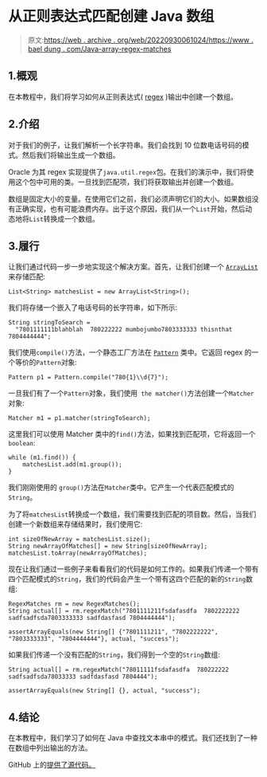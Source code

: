 # 从正则表达式匹配创建 Java 数组

> 原文:[https://web . archive . org/web/20220930061024/https://www . bael dung . com/Java-array-regex-matches](https://web.archive.org/web/20220930061024/https://www.baeldung.com/java-array-regex-matches)

## 1.概观

在本教程中，我们将学习如何从正则表达式( [regex](/web/20221208143956/https://www.baeldung.com/regular-expressions-java) )输出中创建一个数组。

## 2.介绍

对于我们的例子，让我们解析一个长字符串。我们会找到 10 位数电话号码的模式。然后我们将输出生成一个数组。

Oracle 为其 regex 实现提供了`java.util.regex`包。在我们的演示中，我们将使用这个包中可用的类。一旦找到匹配项，我们将获取输出并创建一个数组。

数组是固定大小的变量。在使用它们之前，我们必须声明它们的大小。如果数组没有正确实现，也有可能浪费内存。出于这个原因，我们从一个`List`开始，然后动态地将`List`转换成一个数组。

## 3.履行

让我们通过代码一步一步地实现这个解决方案。首先，让我们创建一个 [`ArrayList`](/web/20221208143956/https://www.baeldung.com/java-arraylist) 来存储匹配:

```
List<String> matchesList = new ArrayList<String>();
```

我们将存储一个嵌入了电话号码的长字符串，如下所示:

```
String stringToSearch =
  "7801111111blahblah  780222222 mumbojumbo7803333333 thisnthat 7804444444";
```

我们使用`compile()`方法，一个静态工厂方法在 [`Pattern`](/web/20221208143956/https://www.baeldung.com/java-regex-pre-compile) 类中。它返回 regex 的一个等价的`Pattern`对象:

```
Pattern p1 = Pattern.compile("780{1}\\d{7}");
```

一旦我们有了一个`Pattern`对象，我们使用` the matcher()`方法创建一个`Matcher`对象:

```
Matcher m1 = p1.matcher(stringToSearch); 
```

这里我们可以使用 Matcher 类中的`find()`方法，如果找到匹配项，它将返回一个`boolean`:

```
while (m1.find()) {
    matchesList.add(m1.group());
}
```

我们刚刚使用的 `group()`方法在`Matcher`类中。它产生一个代表匹配模式的`String`。

为了将`matchesList`转换成一个数组，我们需要找到匹配的项目数。然后，当我们创建一个新数组来存储结果时，我们使用它:

```
int sizeOfNewArray = matchesList.size(); 
String newArrayOfMatches[] = new String[sizeOfNewArray]; 
matchesList.toArray(newArrayOfMatches);
```

现在让我们通过一些例子来看看我们的代码是如何工作的。如果我们传递一个带有四个匹配模式的`String`，我们的代码会产生一个带有这四个匹配的新的`String`数组:

```
RegexMatches rm = new RegexMatches();
String actual[] = rm.regexMatch("7801111211fsdafasdfa  7802222222  sadfsadfsda7803333333 sadfdasfasd 7804444444");

assertArrayEquals(new String[] {"7801111211", "7802222222", "7803333333", "7804444444"}, actual, "success");
```

如果我们传递一个没有匹配的`String`，我们得到一个空的`String`数组:

```
String actual[] = rm.regexMatch("78011111fsdafasdfa  780222222  sadfsadfsda78033333 sadfdasfasd 7804444");

assertArrayEquals(new String[] {}, actual, "success");
```

## 4.结论

在本教程中，我们学习了如何在 Java 中查找文本串中的模式。我们还找到了一种在数组中列出输出的方法。

GitHub 上的[提供了源代码。](https://web.archive.org/web/20221208143956/https://github.com/eugenp/tutorials/tree/master/core-java-modules/core-java-regex-2)